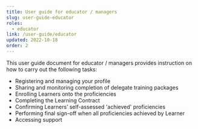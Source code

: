 ```yaml
---
title: User guide for educator / managers
slug: user-guide-educator
roles:
  - educator
link: /user-guide/educator
updated: 2022-10-18
order: 2
---
```

This user guide document for educator / managers provides instruction on how to carry out the following tasks:

- Registering and managing your profile
- Sharing and monitoring completion of delegate training packages​
- Enrolling Learners onto the proficiencies
- Completing the Learning Contract​
- Confirming Learners’ self-assessed 'achieved' proficiencies
- Performing final sign-off when all proficiencies achieved by Learner
- Accessing support​